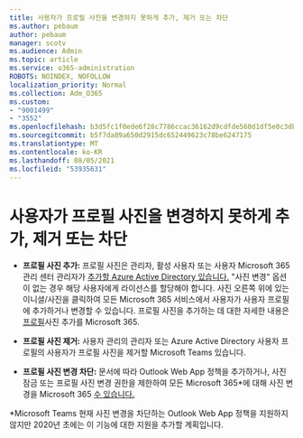 ```yaml
---
title: 사용자가 프로필 사진을 변경하지 못하게 추가, 제거 또는 차단
ms.author: pebaum
author: pebaum
manager: scotv
ms.audience: Admin
ms.topic: article
ms.service: o365-administration
ROBOTS: NOINDEX, NOFOLLOW
localization_priority: Normal
ms.collection: Adm_O365
ms.custom:
- "9001499"
- "3552"
ms.openlocfilehash: b3d5fc1f0ede6f28c7786ccac36162d9cdfde560d1df5e0c3db8128b5ee51a4f
ms.sourcegitcommit: b5f7da89a650d2915dc652449623c78be6247175
ms.translationtype: MT
ms.contentlocale: ko-KR
ms.lasthandoff: 08/05/2021
ms.locfileid: "53935631"
---
```

# <a name="add-remove-or-prevent-users-from-changing-profile-photos"></a>사용자가 프로필 사진을 변경하지 못하게 추가, 제거 또는 차단

- **프로필 사진 추가:** 프로필 사진은 관리자, 활성 [](https://admin.microsoft.com/Adminportal/Home?source=applauncher#/users) 사용자 또는 사용자 Microsoft 365 관리 센터 관리자가 [추가할 Azure Active Directory 있습니다.](https://portal.azure.com/#blade/Microsoft_AAD_IAM/UsersManagementMenuBlade/AllUsers)  "사진 변경" 옵션이 없는 경우 해당 사용자에게 라이선스를 할당해야 합니다. 사진 오른쪽 위에 있는 이니셜/사진을 클릭하여 모든 Microsoft 365 서비스에서 사용자가 사용자 프로필에 추가하거나 변경할 수 있습니다. 프로필 사진을 추가하는 데 대한 자세한 내용은 [프로필](https://support.office.com/article/add-your-profile-photo-to-office-365-2eaf93fd-b3f1-43b9-9cdc-bdcd548435b7)사진 추가를 Microsoft 365.

- **프로필 사진 제거:** 사용자 관리의 관리자 또는 [](https://portal.azure.com/#blade/Microsoft_AAD_IAM/UsersManagementMenuBlade/AllUsers) Azure Active Directory 사용자 프로필의 사용자가 프로필 사진을 제거할 Microsoft Teams 있습니다.

- **프로필 사진 변경 차단:** 문서에 따라 Outlook Web App 정책을 추가하거나, 사진 잠금 또는 프로필 사진 변경 권한을 제한하여 모든 Microsoft 365*에 대해 사진 변경을 Microsoft 365 [수 있습니다.](https://answers.microsoft.com/msoffice/forum/msoffice_o365admin-mso_dep365-mso_o365b/locking-photos-or-restricting-permissions-to/1d19ae4f-de5d-4c3d-a0ad-4b8b8ac32e3d)

*Microsoft Teams 현재 사진 변경을 차단하는 Outlook Web App 정책을 지원하지 않지만 2020년 초에는 이 기능에 대한 지원을 추가할 계획입니다.
